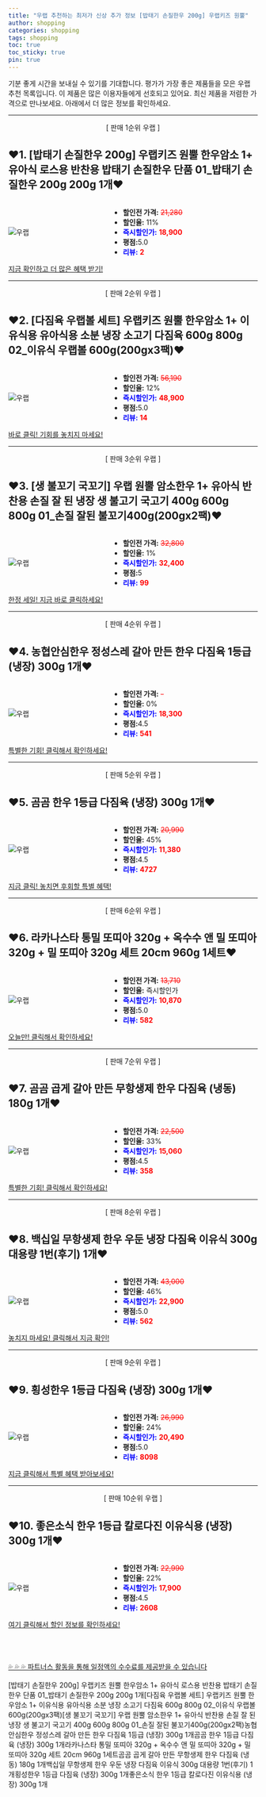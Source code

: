 ```yaml
---
title: "우랩 추천하는 최저가 신상 추가 정보 [밥태기 손질한우 200g] 우랩키즈 원뿔"
author: shopping
categories: shopping
tags: shopping
toc: true
toc_sticky: true
pin: true
---
```

기분 좋게 시간을 보내실 수 있기를 기대합니다. 평가가 가장 좋은 제품들을 모은 우랩 추천 목록입니다. 이 제품은 많은 이용자들에게 선호되고 있어요. 최신 제품을 저렴한 가격으로 만나보세요. 아래에서 더 많은 정보를 확인하세요.

---
<p class="toplist" style="margin: 0 auto; display: block; width: fit-content;">[ 판매 1순위 우랩 ]</p>

<h2><strong>❤️1. [밥태기 손질한우 200g] 우랩키즈 원뿔 한우암소 1+ 유아식 로스용 반찬용 밥태기 손질한우 단품 01_밥태기 손질한우 200g 200g 1개❤️</strong></h2>

<div style="display: flex; align-items: center;">
    <div style="flex: 0.4;">
        <img src="https://thumbnail10.coupangcdn.com/thumbnails/remote/230x230ex/image/vendor_inventory/09a4/4db84d0c36e25fa55c2cfe643fbc65a8b86eb5237e1c63a3f1fcc26ad18d.jpg" alt="우랩" style="max-width: 100%;">
    </div>
    <div style="flex: 0.6; margin-left: 10px;">
        <ul>
            <li><strong>할인전 가격:</strong> <del style="color: red;">21,280</del></li>
            <li><strong>할인율:</strong> 11%</li>
            <li><span style='color:blue'><strong>즉시할인가:</strong></span> <span style='color:red'><strong>18,900</strong></span></li>
            <li><strong>평점:</strong>5.0</li>
            <li><span style='color:blue'><strong>리뷰:</strong></span> <span style='color:red'><strong>2</strong></span></li>
        </ul>
    </div>
</div>
<div class="center">
    <a href="https://selin100587.github.io?lptag=AF9450613&subid=githubio&pageKey=7579230435&traceid=V0-153&itemId=20004023997&vendorItemId=87101078407" class="myButton">
        지금 확인하고 더 많은 혜택 받기!
    </a>
</div>


---
<p class="toplist" style="margin: 0 auto; display: block; width: fit-content;">[ 판매 2순위 우랩 ]</p>

<h2><strong>❤️2. [다짐육 우랩볼 세트] 우랩키즈 원뿔 한우암소 1+ 이유식용 유아식용 소분 냉장 소고기 다짐육 600g 800g 02_이유식 우랩볼 600g(200gx3팩)❤️</strong></h2>

<div style="display: flex; align-items: center;">
    <div style="flex: 0.4;">
        <img src="https://thumbnail7.coupangcdn.com/thumbnails/remote/230x230ex/image/vendor_inventory/4bac/7320f5cf4a1c65ef9edd876da2e96a478821aa804a623ab0aa9b0a06b938.jpg" alt="우랩" style="max-width: 100%;">
    </div>
    <div style="flex: 0.6; margin-left: 10px;">
        <ul>
            <li><strong>할인전 가격:</strong> <del style="color: red;">56,190</del></li>
            <li><strong>할인율:</strong> 12%</li>
            <li><span style='color:blue'><strong>즉시할인가:</strong></span> <span style='color:red'><strong>48,900</strong></span></li>
            <li><strong>평점:</strong>5.0</li>
            <li><span style='color:blue'><strong>리뷰:</strong></span> <span style='color:red'><strong>14</strong></span></li>
        </ul>
    </div>
</div>
<div class="center">
    <a href="https://selin100587.github.io?lptag=AF9450613&subid=githubio&pageKey=7578968974&traceid=V0-153&itemId=20002849871&vendorItemId=86820219769" class="myButton">
        바로 클릭! 기회를 놓치지 마세요!
    </a>
</div>


---
<p class="toplist" style="margin: 0 auto; display: block; width: fit-content;">[ 판매 3순위 우랩 ]</p>

<h2><strong>❤️3. [생 불꼬기 국꼬기] 우랩 원뿔 암소한우 1+ 유아식 반찬용 손질 잘 된 냉장 생 불고기 국고기 400g 600g 800g 01_손질 잘된 불꼬기400g(200gx2팩)❤️</strong></h2>

<div style="display: flex; align-items: center;">
    <div style="flex: 0.4;">
        <img src="https://thumbnail10.coupangcdn.com/thumbnails/remote/230x230ex/image/vendor_inventory/55a7/3b98ab476ec090bc0d01c113320d8590a1fa9bb0ccc8720fcfeda4b9d6c7.jpg" alt="우랩" style="max-width: 100%;">
    </div>
    <div style="flex: 0.6; margin-left: 10px;">
        <ul>
            <li><strong>할인전 가격:</strong> <del style="color: red;">32,800</del></li>
            <li><strong>할인율:</strong> 1%</li>
            <li><span style='color:blue'><strong>즉시할인가:</strong></span> <span style='color:red'><strong>32,400</strong></span></li>
            <li><strong>평점:</strong>5</li>
            <li><span style='color:blue'><strong>리뷰:</strong></span> <span style='color:red'><strong>99</strong></span></li>
        </ul>
    </div>
</div>
<div class="center">
    <a href="https://selin100587.github.io?lptag=AF9450613&subid=githubio&pageKey=7816415068&traceid=V0-153&itemId=21216576008&vendorItemId=88277615614" class="myButton">
        한정 세일! 지금 바로 클릭하세요!
    </a>
</div>


---
<p class="toplist" style="margin: 0 auto; display: block; width: fit-content;">[ 판매 4순위 우랩 ]</p>

<h2><strong>❤️4. 농협안심한우 정성스레 갈아 만든 한우 다짐육 1등급 (냉장) 300g 1개❤️</strong></h2>

<div style="display: flex; align-items: center;">
    <div style="flex: 0.4;">
        <img src="https://thumbnail7.coupangcdn.com/thumbnails/remote/230x230ex/image/retail/images/4193986362921955-96dfcf01-58db-4403-9e59-fd1309bf315d.jpg" alt="우랩" style="max-width: 100%;">
    </div>
    <div style="flex: 0.6; margin-left: 10px;">
        <ul>
            <li><strong>할인전 가격:</strong> <del style="color: red;">-</del></li>
            <li><strong>할인율:</strong> 0%</li>
            <li><span style='color:blue'><strong>즉시할인가:</strong></span> <span style='color:red'><strong>18,300</strong></span></li>
            <li><strong>평점:</strong>4.5</li>
            <li><span style='color:blue'><strong>리뷰:</strong></span> <span style='color:red'><strong>541</strong></span></li>
        </ul>
    </div>
</div>
<div class="center">
    <a href="https://selin100587.github.io?lptag=AF9450613&subid=githubio&pageKey=7281245542&traceid=V0-153&itemId=18590358473&vendorItemId=85726670103" class="myButton">
        특별한 기회! 클릭해서 확인하세요!
    </a>
</div>


---
<p class="toplist" style="margin: 0 auto; display: block; width: fit-content;">[ 판매 5순위 우랩 ]</p>

<h2><strong>❤️5. 곰곰 한우 1등급 다짐육 (냉장) 300g 1개❤️</strong></h2>

<div style="display: flex; align-items: center;">
    <div style="flex: 0.4;">
        <img src="https://thumbnail10.coupangcdn.com/thumbnails/remote/230x230ex/image/retail/images/7144032125715610-5fa6478a-7ea7-413b-bbab-a291e49a9683.jpg" alt="우랩" style="max-width: 100%;">
    </div>
    <div style="flex: 0.6; margin-left: 10px;">
        <ul>
            <li><strong>할인전 가격:</strong> <del style="color: red;">20,990</del></li>
            <li><strong>할인율:</strong> 45%</li>
            <li><span style='color:blue'><strong>즉시할인가:</strong></span> <span style='color:red'><strong>11,380</strong></span></li>
            <li><strong>평점:</strong>4.5</li>
            <li><span style='color:blue'><strong>리뷰:</strong></span> <span style='color:red'><strong>4727</strong></span></li>
        </ul>
    </div>
</div>
<div class="center">
    <a href="https://selin100587.github.io?lptag=AF9450613&subid=githubio&pageKey=6067646692&traceid=V0-153&itemId=11187041568&vendorItemId=78464873652" class="myButton">
        지금 클릭! 놓치면 후회할 특별 혜택!
    </a>
</div>


---
<p class="toplist" style="margin: 0 auto; display: block; width: fit-content;">[ 판매 6순위 우랩 ]</p>

<h2><strong>❤️6. 라카나스타 통밀 또띠아 320g + 옥수수 앤 밀 또띠아 320g + 밀 또띠아 320g 세트 20cm 960g 1세트❤️</strong></h2>

<div style="display: flex; align-items: center;">
    <div style="flex: 0.4;">
        <img src="https://thumbnail6.coupangcdn.com/thumbnails/remote/230x230ex/image/retail/images/1119172331638218-2bba73a5-01a7-44d5-bfc1-3b7310d43781.jpg" alt="우랩" style="max-width: 100%;">
    </div>
    <div style="flex: 0.6; margin-left: 10px;">
        <ul>
            <li><strong>할인전 가격:</strong> <del style="color: red;">13,710</del></li>
            <li><strong>할인율:</strong> 즉시할인가</li>
            <li><span style='color:blue'><strong>즉시할인가:</strong></span> <span style='color:red'><strong>10,870</strong></span></li>
            <li><strong>평점:</strong>5.0</li>
            <li><span style='color:blue'><strong>리뷰:</strong></span> <span style='color:red'><strong>582</strong></span></li>
        </ul>
    </div>
</div>
<div class="center">
    <a href="https://selin100587.github.io?lptag=AF9450613&subid=githubio&pageKey=6718067826&traceid=V0-153&itemId=15618262274&vendorItemId=82836055623" class="myButton">
        오늘만! 클릭해서 확인하세요!
    </a>
</div>


---
<p class="toplist" style="margin: 0 auto; display: block; width: fit-content;">[ 판매 7순위 우랩 ]</p>

<h2><strong>❤️7. 곰곰 곱게 갈아 만든 무항생제 한우 다짐육 (냉동) 180g 1개❤️</strong></h2>

<div style="display: flex; align-items: center;">
    <div style="flex: 0.4;">
        <img src="https://thumbnail9.coupangcdn.com/thumbnails/remote/230x230ex/image/retail/images/125688396660963-26e4c4b3-8a14-4a92-a483-ff5deaaccd67.jpg" alt="우랩" style="max-width: 100%;">
    </div>
    <div style="flex: 0.6; margin-left: 10px;">
        <ul>
            <li><strong>할인전 가격:</strong> <del style="color: red;">22,500</del></li>
            <li><strong>할인율:</strong> 33%</li>
            <li><span style='color:blue'><strong>즉시할인가:</strong></span> <span style='color:red'><strong>15,060</strong></span></li>
            <li><strong>평점:</strong>4.5</li>
            <li><span style='color:blue'><strong>리뷰:</strong></span> <span style='color:red'><strong>358</strong></span></li>
        </ul>
    </div>
</div>
<div class="center">
    <a href="https://selin100587.github.io?lptag=AF9450613&subid=githubio&pageKey=7152112262&traceid=V0-153&itemId=17982777860&vendorItemId=85139553302" class="myButton">
        특별한 기회! 클릭해서 확인하세요!
    </a>
</div>


---
<p class="toplist" style="margin: 0 auto; display: block; width: fit-content;">[ 판매 8순위 우랩 ]</p>

<h2><strong>❤️8. 백십일 무항생제 한우 우둔 냉장 다짐육 이유식 300g 대용량 1번(후기) 1개❤️</strong></h2>

<div style="display: flex; align-items: center;">
    <div style="flex: 0.4;">
        <img src="https://thumbnail7.coupangcdn.com/thumbnails/remote/230x230ex/image/vendor_inventory/e058/0066ff9eb22bbe091bf57a15d6174d92cdbb9ce9bc7cde6782d7bead9231.jpg" alt="우랩" style="max-width: 100%;">
    </div>
    <div style="flex: 0.6; margin-left: 10px;">
        <ul>
            <li><strong>할인전 가격:</strong> <del style="color: red;">43,000</del></li>
            <li><strong>할인율:</strong> 46%</li>
            <li><span style='color:blue'><strong>즉시할인가:</strong></span> <span style='color:red'><strong>22,900</strong></span></li>
            <li><strong>평점:</strong>5.0</li>
            <li><span style='color:blue'><strong>리뷰:</strong></span> <span style='color:red'><strong>562</strong></span></li>
        </ul>
    </div>
</div>
<div class="center">
    <a href="https://selin100587.github.io?lptag=AF9450613&subid=githubio&pageKey=8243650440&traceid=V0-153&itemId=18937073222&vendorItemId=80511048610" class="myButton">
        놓치지 마세요! 클릭해서 지금 확인!
    </a>
</div>


---
<p class="toplist" style="margin: 0 auto; display: block; width: fit-content;">[ 판매 9순위 우랩 ]</p>

<h2><strong>❤️9. 횡성한우 1등급 다짐육 (냉장) 300g 1개❤️</strong></h2>

<div style="display: flex; align-items: center;">
    <div style="flex: 0.4;">
        <img src="https://thumbnail9.coupangcdn.com/thumbnails/remote/230x230ex/image/retail/images/2783970971647624-9adee780-4bc4-4a3a-97a5-f0bc0ae45382.jpg" alt="우랩" style="max-width: 100%;">
    </div>
    <div style="flex: 0.6; margin-left: 10px;">
        <ul>
            <li><strong>할인전 가격:</strong> <del style="color: red;">26,990</del></li>
            <li><strong>할인율:</strong> 24%</li>
            <li><span style='color:blue'><strong>즉시할인가:</strong></span> <span style='color:red'><strong>20,490</strong></span></li>
            <li><strong>평점:</strong>5.0</li>
            <li><span style='color:blue'><strong>리뷰:</strong></span> <span style='color:red'><strong>8098</strong></span></li>
        </ul>
    </div>
</div>
<div class="center">
    <a href="https://selin100587.github.io?lptag=AF9450613&subid=githubio&pageKey=1422064999&traceid=V0-153&itemId=2460752749&vendorItemId=70454257141" class="myButton">
        지금 클릭해서 특별 혜택 받아보세요!
    </a>
</div>


---
<p class="toplist" style="margin: 0 auto; display: block; width: fit-content;">[ 판매 10순위 우랩 ]</p>

<h2><strong>❤️10. 좋은소식 한우 1등급 칼로다진 이유식용 (냉장) 300g 1개❤️</strong></h2>

<div style="display: flex; align-items: center;">
    <div style="flex: 0.4;">
        <img src="https://thumbnail9.coupangcdn.com/thumbnails/remote/230x230ex/image/retail/images/3734486975578468-e43de5d3-b118-4c27-9d66-c1c60661cf93.jpg" alt="우랩" style="max-width: 100%;">
    </div>
    <div style="flex: 0.6; margin-left: 10px;">
        <ul>
            <li><strong>할인전 가격:</strong> <del style="color: red;">22,990</del></li>
            <li><strong>할인율:</strong> 22%</li>
            <li><span style='color:blue'><strong>즉시할인가:</strong></span> <span style='color:red'><strong>17,900</strong></span></li>
            <li><strong>평점:</strong>4.5</li>
            <li><span style='color:blue'><strong>리뷰:</strong></span> <span style='color:red'><strong>2608</strong></span></li>
        </ul>
    </div>
</div>
<div class="center">
    <a href="https://selin100587.github.io?lptag=AF9450613&subid=githubio&pageKey=7233054711&traceid=V0-153&itemId=18358377666&vendorItemId=85502162027" class="myButton">
        여기 클릭해서 할인 정보를 확인하세요!
    </a>
</div>

<br><br><br>[💦 💦 💦 파트너스 활동을 통해 일정액의 수수료를 제공받을 수 있습니다](https://link.coupang.com/a/bcpT2c)<br><br>[밥태기 손질한우 200g] 우랩키즈 원뿔 한우암소 1+ 유아식 로스용 반찬용 밥태기 손질한우 단품 01_밥태기 손질한우 200g 200g 1개[다짐육 우랩볼 세트] 우랩키즈 원뿔 한우암소 1+ 이유식용 유아식용 소분 냉장 소고기 다짐육 600g 800g 02_이유식 우랩볼 600g(200gx3팩)[생 불꼬기 국꼬기] 우랩 원뿔 암소한우 1+ 유아식 반찬용 손질 잘 된 냉장 생 불고기 국고기 400g 600g 800g 01_손질 잘된 불꼬기400g(200gx2팩)농협안심한우 정성스레 갈아 만든 한우 다짐육 1등급 (냉장) 300g 1개곰곰 한우 1등급 다짐육 (냉장) 300g 1개라카나스타 통밀 또띠아 320g + 옥수수 앤 밀 또띠아 320g + 밀 또띠아 320g 세트 20cm 960g 1세트곰곰 곱게 갈아 만든 무항생제 한우 다짐육 (냉동) 180g 1개백십일 무항생제 한우 우둔 냉장 다짐육 이유식 300g 대용량 1번(후기) 1개횡성한우 1등급 다짐육 (냉장) 300g 1개좋은소식 한우 1등급 칼로다진 이유식용 (냉장) 300g 1개